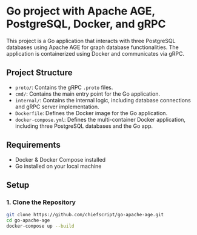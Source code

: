 # Go project with Apache AGE, PostgreSQL, Docker, and gRPC

This project is a Go application that interacts with three PostgreSQL databases using Apache AGE for graph database functionalities. The application is containerized using Docker and communicates via gRPC.

## Project Structure

- `proto/`: Contains the gRPC `.proto` files.
- `cmd/`: Contains the main entry point for the Go application.
- `internal/`: Contains the internal logic, including database connections and gRPC server implementation.
- `Dockerfile`: Defines the Docker image for the Go application.
- `docker-compose.yml`: Defines the multi-container Docker application, including three PostgreSQL databases and the Go app.

## Requirements

- Docker & Docker Compose installed
- Go installed on your local machine

## Setup

### 1. Clone the Repository

```bash
git clone https://github.com/chiefscript/go-apache-age.git
cd go-apache-age
docker-compose up --build
